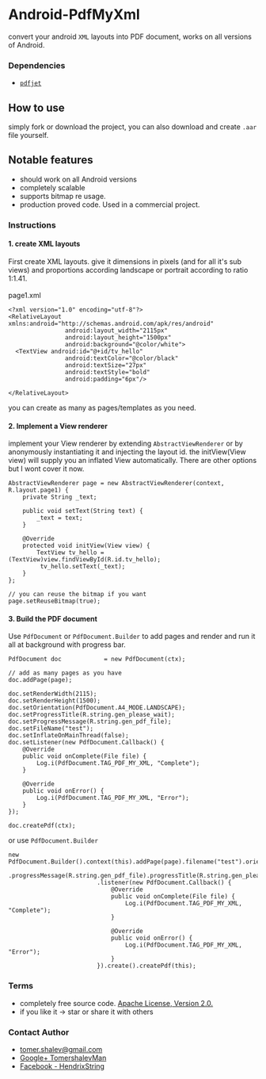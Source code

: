 # Android-PdfMyXml
convert your android `XML` layouts into PDF document, works on all versions of Android.

### Dependencies
* [`pdfjet`](https://github.com/soster/pdfjet)

## How to use
simply fork or download the project, you can also download and create `.aar` file yourself.

## Notable features
* should work on all Android versions
* completely scalable
* supports bitmap re usage.
* production proved code. Used in a commercial project.

### Instructions
#### 1. create XML layouts
First create XML layouts. give it dimensions in pixels (and for all it's sub views) and proportions according landscape or portrait according to ratio 1:1.41.<br/><br/>
page1.xml
```
<?xml version="1.0" encoding="utf-8"?>
<RelativeLayout xmlns:android="http://schemas.android.com/apk/res/android"
                android:layout_width="2115px"
                android:layout_height="1500px"
                android:background="@color/white">
  <TextView android:id="@+id/tv_hello"
                android:textColor="@color/black"
                android:textSize="27px"
                android:textStyle="bold"
                android:padding="6px"/>

</RelativeLayout>
```

you can create as many as pages/templates as you need.

#### 2. Implement a View renderer
implement your View renderer by extending `AbstractViewRenderer` or by anonymously instantiating it and injecting the layout id. the initView(View view) will supply you an inflated View automatically. There are other options but I wont cover it now.
```
AbstractViewRenderer page = new AbstractViewRenderer(context, R.layout.page1) {
    private String _text;

    public void setText(String text) {
        _text = text;
    }

    @Override
    protected void initView(View view) {
        TextView tv_hello = (TextView)view.findViewById(R.id.tv_hello);
         tv_hello.setText(_text);
    }
};

// you can reuse the bitmap if you want
page.setReuseBitmap(true);

```

#### 3. Build the PDF document
Use `PdfDocument` or `PdfDocument.Builder` to add pages and render and run it all at background with progress bar.
```
PdfDocument doc            = new PdfDocument(ctx);

// add as many pages as you have
doc.addPage(page);

doc.setRenderWidth(2115);
doc.setRenderHeight(1500);
doc.setOrientation(PdfDocument.A4_MODE.LANDSCAPE);
doc.setProgressTitle(R.string.gen_please_wait);
doc.setProgressMessage(R.string.gen_pdf_file);
doc.setFileName("test");
doc.setInflateOnMainThread(false);
doc.setListener(new PdfDocument.Callback() {
    @Override
    public void onComplete(File file) {
        Log.i(PdfDocument.TAG_PDF_MY_XML, "Complete");
    }

    @Override
    public void onError() {
        Log.i(PdfDocument.TAG_PDF_MY_XML, "Error");
    }
});

doc.createPdf(ctx);

```

or use `PdfDocument.Builder`
```
new PdfDocument.Builder().context(this).addPage(page).filename("test").orientation(PdfDocument.A4_MODE.LANDSCAPE)
                         .progressMessage(R.string.gen_pdf_file).progressTitle(R.string.gen_please_wait).renderWidth(2115).renderHeight(1500)
                         .listener(new PdfDocument.Callback() {
                             @Override
                             public void onComplete(File file) {
                                 Log.i(PdfDocument.TAG_PDF_MY_XML, "Complete");
                             }

                             @Override
                             public void onError() {
                                 Log.i(PdfDocument.TAG_PDF_MY_XML, "Error");
                             }
                         }).create().createPdf(this);
```

### Terms
* completely free source code. [Apache License, Version 2.0.](http://www.apache.org/licenses/LICENSE-2.0)
* if you like it -> star or share it with others

### Contact Author
* [tomer.shalev@gmail.com](tomer.shalev@gmail.com)
* [Google+ TomershalevMan](https://plus.google.com/+TomershalevMan/about)
* [Facebook - HendrixString](https://www.facebook.com/HendrixString)
